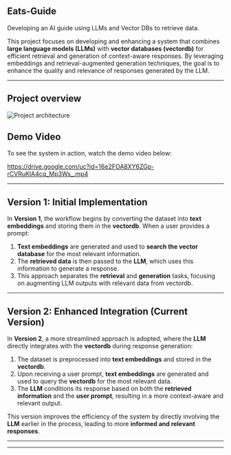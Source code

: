 ## **Eats-Guide**
Developing an AI guide using LLMs and Vector DBs to retrieve data.

This project focuses on developing and enhancing a system that combines **large language models (LLMs)** with **vector databases (vectordb)** for efficient retrieval and generation of context-aware responses. By leveraging embeddings and retrieval-augmented generation techniques, 
the goal is to enhance the quality and relevance of responses generated by the LLM.

---
## **Project overview**
![Project architecture](resources/proposed_arch1.jpeg)

## **Demo Video**

To see the system in action, watch the demo video below:

https://drive.google.com/uc?id=16e2FOA8XY6ZGp-rCVRuKlA4cq_Mp3Ws_.mp4



---
##  **Version 1: Initial Implementation**

In **Version 1**, the workflow begins by converting the dataset into **text embeddings** and storing them in the **vectordb**. When a user provides a prompt:

1. **Text embeddings** are generated and used to **search the vector database** for the most relevant information.
2. The **retrieved data** is then passed to the **LLM**, which uses this information to generate a response.
3. This approach separates the **retrieval** and **generation** tasks, focusing on augmenting LLM outputs with relevant data from vectordb.

---

##  **Version 2: Enhanced Integration** (Current Version)

In **Version 2**, a more streamlined approach is adopted, where the **LLM** directly integrates with the **vectordb** during response generation:

1. The dataset is preprocessed into **text embeddings** and stored in the **vectordb**.
2. Upon receiving a user prompt, **text embeddings** are generated and used to query the **vectordb** for the most relevant data.
3. The **LLM** conditions its response based on both the **retrieved information** and the **user prompt**, resulting in a more context-aware and relevant output.

This version improves the efficiency of the system by directly involving the **LLM** earlier in the process, leading to more **informed and relevant responses**.

---
---

